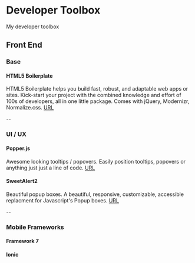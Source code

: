 # Developer Toolbox
My developer toolbox

## Front End

### Base

#### HTML5 Boilerplate
HTML5 Boilerplate helps you build fast, robust, and adaptable web apps or sites. Kick-start your project with the combined knowledge and effort of 100s of developers, all in one little package. Comes with jQuery, Modernizr, Normalize.css.
[URL](https://html5boilerplate.com)

--

### UI / UX

#### Popper.js
Awesome looking tooltips / popovers. Easily position tooltips, popovers or anything just just a line of code.
[URL](https://popper.js.org)

#### SweetAlert2
Beautiful popup boxes. A beautiful, responsive, customizable, accessible replacment for Javascript's Popup boxes.
[URL](https://sweetalert2.github.io)

--

### Mobile Frameworks

#### Framework 7


#### Ionic



